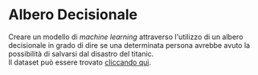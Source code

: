 # Albero Decisionale

Creare un modello di *machine learning* attraverso l'utilizzo di un albero decisionale in grado di dire se una determinata persona avrebbe avuto la possibilità di salvarsi dal disastro del titanic.\
Il dataset può essere trovato [cliccando qui](http://web.stanford.edu/class/archive/cs/cs109/cs109.1166/stuff/titanic.csv).